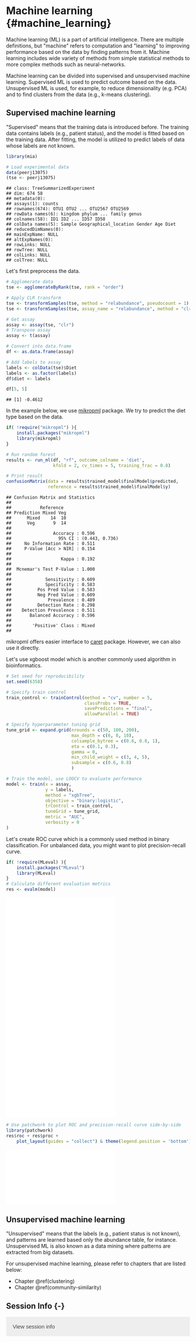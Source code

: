 # Machine learning {#machine_learning}

<script>
document.addEventListener("click", function (event) {
    if (event.target.classList.contains("rebook-collapse")) {
        event.target.classList.toggle("active");
        var content = event.target.nextElementSibling;
        if (content.style.display === "block") {
            content.style.display = "none";
        } else {
            content.style.display = "block";
        }
    }
})
</script>

<style>
.rebook-collapse {
  background-color: #eee;
  color: #444;
  cursor: pointer;
  padding: 18px;
  width: 100%;
  border: none;
  text-align: left;
  outline: none;
  font-size: 15px;
}

.rebook-content {
  padding: 0 18px;
  display: none;
  overflow: hidden;
  background-color: #f1f1f1;
}
</style>

Machine learning (ML) is a part of artificial intelligence. There are multiple
definitions, but "machine" refers to computation and "learning" to improving 
performance based on the data by finding patterns from it. Machine learning
includes wide variety of methods from simple statistical methods to more 
complex methods such as neural-networks. 

Machine learning can be divided into supervised and unsupervised machine learning.
Supervised ML is used to predict outcome based on the data. Unsupervised ML is used, 
for example, to reduce dimensionality (e.g. PCA) and to find clusters from the 
data (e.g., k-means clustering). 


## Supervised machine learning

"Supervised" means that the training data is introduced before. The training data
contains labels (e.g., patient status), and the model is fitted based on the 
training data. After fitting, the model is utilized to predict labels of data whose 
labels are not known. 


```r
library(mia)

# Load experimental data
data(peerj13075)
(tse <- peerj13075)
```

```
## class: TreeSummarizedExperiment 
## dim: 674 58 
## metadata(0):
## assays(1): counts
## rownames(674): OTU1 OTU2 ... OTU2567 OTU2569
## rowData names(6): kingdom phylum ... family genus
## colnames(58): ID1 ID2 ... ID57 ID58
## colData names(5): Sample Geographical_location Gender Age Diet
## reducedDimNames(0):
## mainExpName: NULL
## altExpNames(0):
## rowLinks: NULL
## rowTree: NULL
## colLinks: NULL
## colTree: NULL
```

Let's first preprocess the data.


```r
# Agglomerate data
tse <- agglomerateByRank(tse, rank = "order")

# Apply CLR transform
tse <- transformSamples(tse, method = "relabundance", pseudocount = 1)
tse <- transformSamples(tse, assay_name = "relabundance", method = "clr")

# Get assay
assay <- assay(tse, "clr")
# Transpose assay
assay <- t(assay)

# Convert into data.frame
df <- as.data.frame(assay)

# Add labels to assay
labels <- colData(tse)$Diet
labels <- as.factor(labels)
df$diet <- labels 

df[5, 5]
```

```
## [1] -0.4612
```

In the example below, we use [mikropml](https://journals.asm.org/doi/10.1128/mBio.00434-20)
package. We try to predict the diet type based on the data.


```r
if( !require("mikropml") ){
    install.packages("mikropml")
    library(mikropml)
}

# Run random forest 
results <- run_ml(df, "rf", outcome_colname = 'diet', 
                  kfold = 2, cv_times = 5, training_frac = 0.8)

# Print result
confusionMatrix(data = results$trained_model$finalModel$predicted, 
                reference = results$trained_model$finalModel$y)
```

```
## Confusion Matrix and Statistics
## 
##           Reference
## Prediction Mixed Veg
##      Mixed    14  10
##      Veg       9  14
##                                         
##                Accuracy : 0.596         
##                  95% CI : (0.443, 0.736)
##     No Information Rate : 0.511         
##     P-Value [Acc > NIR] : 0.154         
##                                         
##                   Kappa : 0.192         
##                                         
##  Mcnemar's Test P-Value : 1.000         
##                                         
##             Sensitivity : 0.609         
##             Specificity : 0.583         
##          Pos Pred Value : 0.583         
##          Neg Pred Value : 0.609         
##              Prevalence : 0.489         
##          Detection Rate : 0.298         
##    Detection Prevalence : 0.511         
##       Balanced Accuracy : 0.596         
##                                         
##        'Positive' Class : Mixed         
## 
```

mikropml offers easier interface to [caret](https://cran.r-project.org/web/packages/caret/index.html) 
package. However, we can also use it directly.

Let's use xgboost model which is another commonly used algorithm in bioinformatics.


```r
# Set seed for reproducibility
set.seed(6358)

# Specify train control
train_control <- trainControl(method = "cv", number = 5,
                              classProbs = TRUE, 
                              savePredictions = "final",
                              allowParallel = TRUE)

# Specify hyperparameter tuning grid
tune_grid <- expand.grid(nrounds = c(50, 100, 200),
                         max_depth = c(6, 8, 10),
                         colsample_bytree = c(0.6, 0.8, 1),
                         eta = c(0.1, 0.3),
                         gamma = 0,
                         min_child_weight = c(3, 4, 5),
                         subsample = c(0.6, 0.8)
                         )

# Train the model, use LOOCV to evaluate performance
model <- train(x = assay, 
               y = labels, 
               method = "xgbTree",
               objective = "binary:logistic",
               trControl = train_control,
               tuneGrid = tune_grid,
               metric = "AUC",
               verbosity = 0
)
```

Let's create ROC curve which is a commonly used method in binary classification.
For unbalanced data, you might want to plot precision-recall curve. 


```r
if( !require(MLeval) ){
    install.packages("MLeval")
    library(MLeval)
}
# Calculate different evaluation metrics
res <- evalm(model)
```

![](40_machine_learning_files/figure-latex/super5-1.pdf)<!-- --> ![](40_machine_learning_files/figure-latex/super5-2.pdf)<!-- --> ![](40_machine_learning_files/figure-latex/super5-3.pdf)<!-- --> ![](40_machine_learning_files/figure-latex/super5-4.pdf)<!-- --> 

```r
# Use patchwork to plot ROC and precision-recall curve side-by-side
library(patchwork)
res$roc + res$proc + 
    plot_layout(guides = "collect") & theme(legend.position = 'bottom')
```

![](40_machine_learning_files/figure-latex/super5-5.pdf)<!-- --> 

## Unsupervised machine learning

"Unsupervised" means that the labels (e.g., patient status is not known), 
and patterns are learned based only the abundance table, for instance. 
Unsupervised ML is also known as a data mining where patterns are extracted 
from big datasets. 

For unsupervised machine learning, please refer to chapters that are listed below:

- Chapter \@ref(clustering)
- Chapter \@ref(community-similarity) 

## Session Info {-}

<button class="rebook-collapse">View session info</button>
<div class="rebook-content">
```
R version 4.2.1 (2022-06-23)
Platform: x86_64-pc-linux-gnu (64-bit)
Running under: Ubuntu 20.04.4 LTS

Matrix products: default
BLAS:   /usr/lib/x86_64-linux-gnu/openblas-pthread/libblas.so.3
LAPACK: /usr/lib/x86_64-linux-gnu/openblas-pthread/liblapack.so.3

locale:
 [1] LC_CTYPE=en_US.UTF-8       LC_NUMERIC=C              
 [3] LC_TIME=en_US.UTF-8        LC_COLLATE=en_US.UTF-8    
 [5] LC_MONETARY=en_US.UTF-8    LC_MESSAGES=en_US.UTF-8   
 [7] LC_PAPER=en_US.UTF-8       LC_NAME=C                 
 [9] LC_ADDRESS=C               LC_TELEPHONE=C            
[11] LC_MEASUREMENT=en_US.UTF-8 LC_IDENTIFICATION=C       

attached base packages:
[1] stats4    stats     graphics  grDevices utils     datasets  methods  
[8] base     

other attached packages:
 [1] patchwork_1.1.2                MLeval_0.3                    
 [3] caret_6.0-93                   lattice_0.20-45               
 [5] ggplot2_3.3.6                  mikropml_1.3.0                
 [7] mia_1.5.16                     MultiAssayExperiment_1.22.0   
 [9] TreeSummarizedExperiment_2.1.4 Biostrings_2.64.1             
[11] XVector_0.36.0                 SingleCellExperiment_1.18.1   
[13] SummarizedExperiment_1.26.1    Biobase_2.56.0                
[15] GenomicRanges_1.48.0           GenomeInfoDb_1.32.4           
[17] IRanges_2.30.1                 S4Vectors_0.34.0              
[19] BiocGenerics_0.42.0            MatrixGenerics_1.8.1          
[21] matrixStats_0.62.0-9003        BiocStyle_2.24.0              
[23] rebook_1.6.0                  

loaded via a namespace (and not attached):
  [1] plyr_1.8.7                  lazyeval_0.2.2             
  [3] splines_4.2.1               BiocParallel_1.30.3        
  [5] listenv_0.8.0               scater_1.24.0              
  [7] digest_0.6.29               foreach_1.5.2              
  [9] yulab.utils_0.0.5           htmltools_0.5.3            
 [11] viridis_0.6.2               fansi_1.0.3                
 [13] magrittr_2.0.3              memoise_2.0.1              
 [15] MLmetrics_1.1.1             ScaledMatrix_1.4.1         
 [17] cluster_2.1.4               ROCR_1.0-11                
 [19] DECIPHER_2.24.0             recipes_1.0.1              
 [21] globals_0.16.1              gower_1.0.0                
 [23] hardhat_1.2.0               colorspace_2.0-3           
 [25] blob_1.2.3                  ggrepel_0.9.1              
 [27] xfun_0.33                   dplyr_1.0.10               
 [29] crayon_1.5.2                RCurl_1.98-1.9             
 [31] jsonlite_1.8.2              graph_1.74.0               
 [33] survival_3.4-0              iterators_1.0.14           
 [35] ape_5.6-2                   glue_1.6.2                 
 [37] gtable_0.3.1                ipred_0.9-13               
 [39] zlibbioc_1.42.0             DelayedArray_0.22.0        
 [41] kernlab_0.9-31              BiocSingular_1.12.0        
 [43] shape_1.4.6                 future.apply_1.9.1         
 [45] scales_1.2.1                DBI_1.1.3                  
 [47] Rcpp_1.0.9                  viridisLite_0.4.1          
 [49] decontam_1.16.0             tidytree_0.4.1             
 [51] proxy_0.4-27                bit_4.0.4                  
 [53] rsvd_1.0.5                  lava_1.6.10                
 [55] prodlim_2019.11.13          glmnet_4.1-4               
 [57] dir.expiry_1.4.0            ellipsis_0.3.2             
 [59] farver_2.1.1                pkgconfig_2.0.3            
 [61] XML_3.99-0.11               scuttle_1.6.3              
 [63] nnet_7.3-18                 CodeDepends_0.6.5          
 [65] utf8_1.2.2                  labeling_0.4.2             
 [67] tidyselect_1.1.2            rlang_1.0.6                
 [69] reshape2_1.4.4              munsell_0.5.0              
 [71] tools_4.2.1                 cachem_1.0.6               
 [73] xgboost_1.6.0.1             cli_3.4.1                  
 [75] DirichletMultinomial_1.38.0 generics_0.1.3             
 [77] RSQLite_2.2.18              evaluate_0.16              
 [79] stringr_1.4.1               fastmap_1.1.0              
 [81] yaml_2.3.5                  ModelMetrics_1.2.2.2       
 [83] knitr_1.40                  bit64_4.0.5                
 [85] randomForest_4.7-1.1        purrr_0.3.4                
 [87] future_1.28.0               nlme_3.1-159               
 [89] sparseMatrixStats_1.8.0     compiler_4.2.1             
 [91] beeswarm_0.4.0              filelock_1.0.2             
 [93] e1071_1.7-11                treeio_1.20.2              
 [95] tibble_3.1.8                stringi_1.7.8              
 [97] highr_0.9                   Matrix_1.5-1               
 [99] vegan_2.6-2                 permute_0.9-7              
[101] vctrs_0.4.2                 pillar_1.8.1               
[103] lifecycle_1.0.2             BiocManager_1.30.18        
[105] BiocNeighbors_1.14.0        data.table_1.14.2          
[107] bitops_1.0-7                irlba_2.3.5.1              
[109] R6_2.5.1                    bookdown_0.29              
[111] gridExtra_2.3               vipor_0.4.5                
[113] parallelly_1.32.1           codetools_0.2-18           
[115] MASS_7.3-58.1               assertthat_0.2.1           
[117] withr_2.5.0                 GenomeInfoDbData_1.2.8     
[119] mgcv_1.8-40                 parallel_4.2.1             
[121] grid_4.2.1                  rpart_4.1.16               
[123] beachmat_2.12.0             timeDate_4021.106          
[125] tidyr_1.2.1                 class_7.3-20               
[127] rmarkdown_2.16              DelayedMatrixStats_1.18.1  
[129] pROC_1.18.0                 lubridate_1.8.0            
[131] ggbeeswarm_0.6.0           
```
</div>

